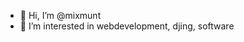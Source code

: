 - 👋 Hi, I’m @mixmunt
- 👀 I’m interested in webdevelopment, djing, software

<!---
mixmunt/mixmunt is a ✨ special ✨ repository because its `README.md` (this file) appears on your GitHub profile.
You can click the Preview link to take a look at your changes.
--->
